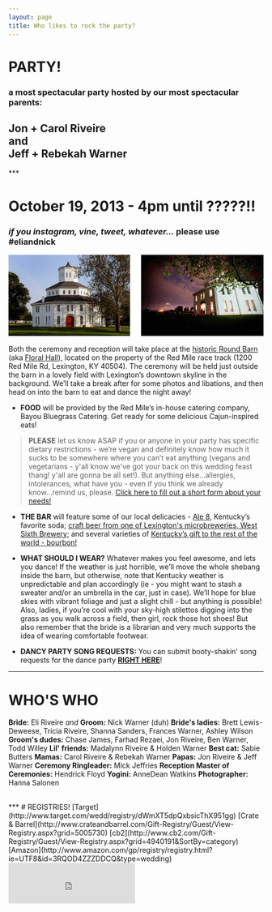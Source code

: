 ```yaml
---
layout: page
title: Who likes to rock the party?
---
```


# PARTY!
### a most spectacular party hosted by our most spectacular parents:
<h2 class="sparkle">Jon + Carol Riveire  <br>
and  <br>
Jeff + Rebekah Warner</h2>
***

# October 19, 2013 - 4pm until ?????!!
### *if you instagram, vine, tweet, whatever...* __please use #eliandnick__

![Floral Hall](/public/images/roundbarn.png)

Both the ceremony and reception will take place at the [historic Round Barn](http://www.theredmile.com/redmile/our-track/virtual-tour/round-barn) (aka [Floral Hall](http://www.nps.gov/nr/travel/lexington/flo.htm)), located on the property of the Red Mile race track (1200 Red Mile Rd, Lexington, KY 40504). The ceremony will be held just outside the barn in a lovely field with Lexington’s downtown skyline in the background. We’ll take a break after for some photos and libations, and then head on into the barn to eat and dance the night away!


* __FOOD__ will be provided by the Red Mile’s in-house catering company, Bayou Bluegrass Catering. Get ready for some delicious Cajun-inspired eats!
> __PLEASE__ let us know ASAP if you or anyone in your party has specific dietary restrictions - we’re vegan and definitely
> know how much it sucks to be somewhere where you can’t eat anything (vegans and vegetarians - y'all know we've got your back on this wedding feast thang! y'all are gonna be all set!). But anything else...allergies, intolerances, what have you - even if you think we already know...remind us,
> please. [Click here to fill out a short form about your needs!](https://docs.google.com/forms/d/1xijIxX8u_KMS4HHNuonFYEjLrXo4Rp-0Mb_KqjEbHfY/viewform)

* __THE BAR__ will feature some of our local delicacies - [Ale 8](http://en.wikipedia.org/wiki/Ale-8-One), Kentucky’s favorite soda; [craft beer from one of Lexington's microbreweries, West Sixth Brewery](http://www.craftbeer.com/featured-brewery/west-sixth-brewing-company); and several varieties of [Kentucky’s gift to the rest of the world - bourbon!](http://en.wikipedia.org/wiki/Bourbon_whiskey)

* __WHAT SHOULD I WEAR?__
Whatever makes you feel awesome, and lets you dance! If the weather is just horrible, we’ll move the whole shebang inside the barn, but otherwise, note that Kentucky weather is unpredictable and plan accordingly (ie - you might want to stash a sweater and/or an umbrella in the car, just in case). We’ll hope for blue skies with vibrant foliage and just a slight chill - but anything is possible! Also, ladies, if you’re cool with your sky-high stilettos digging into the grass as you walk across a field, then girl, rock those hot shoes! But also remember that the bride is a librarian and very much supports the idea of wearing comfortable footwear.

* __DANCY PARTY SONG REQUESTS:__
You can submit booty-shakin' song requests for the dance party [__RIGHT HERE__](https://docs.google.com/forms/d/1gRWS1Tq05aKgqhNKMSdVZyEexFCqHIZ7Ep4yYwHhsSc/viewform)!

***
# WHO'S WHO
__Bride:__ Eli Riveire _and_ __Groom:__ Nick Warner (duh)
__Bride's ladies:__ Brett Lewis-Deweese, Tricia Riveire, Shanna Sanders, Frances Warner, Ashley Wilson
__Groom's dudes:__ Chase James, Farhad Rezaei, Jon Riveire, Ben Warner, Todd Willey
__Lil' friends:__ Madalynn Riveire & Holden Warner
__Best cat:__ Sabie Butters
__Mamas:__ Carol Riveire & Rebekah Warner
__Papas:__ Jon Riveire & Jeff Warner
__Ceremony Ringleader:__ Mick Jeffries
__Reception Master of Ceremonies:__ Hendrick Floyd
__Yogini:__ AnneDean Watkins
__Photographer:__ Hanna Salonen

<br>
***
# REGISTRIES!
[Target](http://www.target.com/wedd/registry/dWmXT5dpQxbsicThX951gg)
[Crate & Barrel](http://www.crateandbarrel.com/Gift-Registry/Guest/View-Registry.aspx?grid=5005730)
[cb2](http://www.cb2.com/Gift-Registry/Guest/View-Registry.aspx?grid=4940191&SortBy=category)
[Amazon](http://www.amazon.com/gp/registry/registry.html?ie=UTF8&id=3RQOD4ZZZDDCQ&type=wedding)

<br>
<iframe src="https://embed.spotify.com/?uri=spotify:user:eliriveire:playlist:3dsWfGQ52I0sMD0rj7Yg1X" width="250" height="80" frameborder="0" allowtransparency="true">
</iframe>
<br>
<br>


